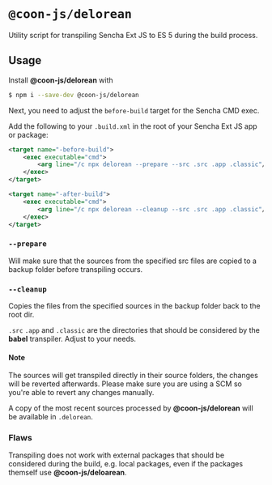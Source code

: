 # `@coon-js/delorean`

Utility script for transpiling Sencha Ext JS to ES 5 during the build process.

## Usage

Install **@coon-js/delorean** with 

```bash
$ npm i --save-dev @coon-js/delorean
```

Next, you need to adjust the `before-build` target for the Sencha CMD
exec.

Add the following to your `.build.xml` in the
root of your Sencha Ext JS app or package:

```xml
<target name="-before-build">
    <exec executable="cmd">
        <arg line="/c npx delorean --prepare --src .src .app .classic"/>
    </exec>
</target>

<target name="-after-build">
    <exec executable="cmd">
        <arg line="/c npx delorean --cleanup --src .src .app .classic"/>
    </exec>
</target>
```

### `--prepare`
Will make sure that the sources from the specified src files are copied to a backup folder before transpiling occurs.

### `--cleanup`
Copies the files from the specified sources in the backup folder back to the root dir.


`.src` `.app` and `.classic` are the directories that should be considered by
the **babel** transpiler. Adjust to your needs.

#### Note
The sources will get transpiled directly in their source folders,
the changes will be reverted afterwards. Please make sure you are using
a SCM so you're able to revert any changes manually.

A copy of the most recent sources processed by **@coon-js/delorean** 
will be available in `.delorean`.


### Flaws
Transpiling does not work with external packages that should be considered
during the build, e.g. local packages, even if the packages themself use
**@coon-js/deloarean**.
